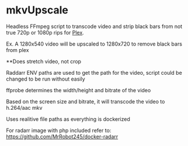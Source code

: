 # mkvUpscale


Headless FFmpeg script to transcode video and strip black bars from not true 720p or 1080p rips for [Plex](https://www.plex.tv "Plex").

Ex. A 1280x540 video will be upscaled to 1280x720 to remove black bars from plex

**Does stretch video, not crop

Raddarr ENV paths are used to get the path for the video, script could be changed to be run without easily

ffprobe determines the width/height and bitrate of the video

Based on the screen size and bitrate, it will transcode the video to h.264/aac mkv

Uses realitive file paths as everything is dockerized

For radarr image with php included refer to: https://github.com/MrRobot245/docker-radarr

